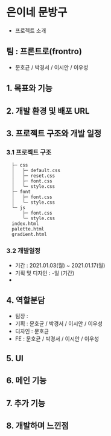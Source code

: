 # 은이네 문방구
- 프로젝트 소개 


## 팀 : 프론트로(frontro)
- 문호균 / 박경서 / 이시안 / 이우성


## 1. 목표와 기능


## 2. 개발 환경 및 배포 URL


## 3. 프로젝트 구조와 개발 일정
  ### 3.1 프로젝트 구조
  ```
    ├─ css
    │   ├─ default.css
    │   ├─ reset.css
    │   ├─ font.css   
    │   └─ style.css
    ├─ font
    │   ├─ font.css   
    │   └─ style.css
    └─ js
        ├─ font.css   
        └─ style.css
    index.html
    palette.html
    gradient.html
  ```
  ### 3.2 개발일정
  - 기간 : 2021.01.03(월) ~ 2021.01.17(월)
  - 기획 및 디자인 : -일 (기간)
  - 

## 4. 역할분담
- 팀장 : 
- 기획 : 문호균 / 박경서 / 이시안 / 이우성
- 디자인 : 문호균
- FE : 문호균 / 박경서 / 이시안 / 이우성


## 5. UI


## 6. 메인 기능


## 7. 추가 기능


## 8. 개발하며 느낀점




